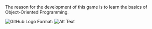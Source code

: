 The reason for the development of this game is to learn the basics of Object-Oriented Programming.

![GitHub Logo](/images/OOP.jpeg)
Format: ![Alt Text](url)
